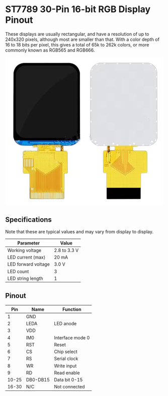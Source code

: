 # ST7789 30-Pin 16-bit RGB Display Pinout

These displays are usually rectangular, and have a resolution of up to 240x320 pixels, although most are smaller than that.
With a color depth of 16 to 18 bits per pixel, this gives a total of 65k to 262k colors, or more commonly known as RGB565 and RGB666.

![st7789 display without touch](../resources/st7789_30p_16rgb.png)

## Specifications

Note that these are typical values and may vary from display to display.

| Parameter | Value |
|---|---|
| Working voltage | 2.8 to 3.3 V |
| LED current (max) | 20 mA | 
| LED forward voltage | 3.0 V |
| LED count | 3 |
| LED string length | 1 |

## Pinout

| Pin | Name | Function |
|---|---|---|
| 1 | GND | |
| 2 | LEDA | LED anode |
| 3 | VDD | |
| 4 | IM0 | Interface mode 0 |
| 5 | RST | Reset |
| 6 | CS | Chip select |
| 7 | RS | Serial clock | 
| 8 | WR | Write input |
| 9 | RD | Read enable |
| 10-25 | DB0-DB15 | Data bit 0-15 |
| 16-30 | N/C | Not connected |